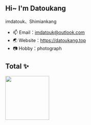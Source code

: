 ## Hi~ I'm Datoukang
imdatouk、Shimiankang

- 📫 Email：imdatouk@outlook.com
- 🌏 Website：<a href="https://datoukang.top" target="_blank">https://datoukang.top</a>
- 📷 Hobby：photograph

## Total ✨

<img height="137px" src="https://github-readme-stats.vercel.app/api?username=Shimiankang&hide_title=true&hide_border=true&show_icons=true&include_all_commits=true&line_height=21&bg_color=0,17ead9,6078ea,70a1ff&theme=graywhite&locale=cn" /><!--<img height="137px" src="https://github-readme-stats.vercel.app/api/top-langs/?username=Shimiankang&hide_title=true&hide_border=true&layout=compact&bg_color=0,42e695,3bb2b8,70a1ff&theme=graywhite&locale=cn" />-->
